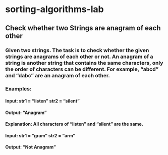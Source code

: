 # sorting-algorithms-lab

## Check whether two Strings are anagram of each other

### Given two strings. The task is to check whether the given strings are anagrams of each other or not. An anagram of a string is another string that contains the same characters, only the order of characters can be different. For example, “abcd” and “dabc” are an anagram of each other.

### Examples:

#### Input: str1 = “listen”  str2 = “silent”
#### Output: “Anagram”
#### Explanation: All characters of “listen” and “silent” are the same.

#### Input: str1 = “gram”  str2 = “arm”
#### Output: “Not Anagram”
